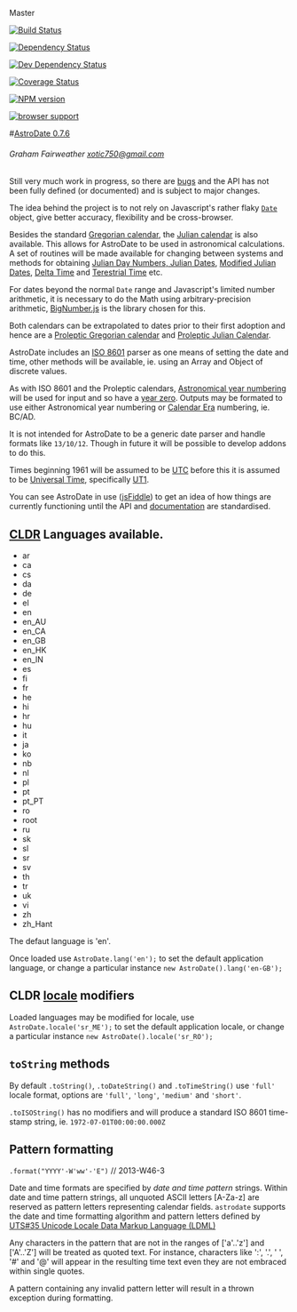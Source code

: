 Master

[![Build Status](https://travis-ci.org/Xotic750/astrodate.png?branch=master)](https://travis-ci.org/Xotic750/astrodate  "Build Status on Travis CI")

[![Dependency Status](https://david-dm.org/Xotic750/astrodate.png)](https://david-dm.org/Xotic750/astrodate#info=dependencies&view=table "Dependency Status on David")

[![Dev Dependency Status](https://david-dm.org/Xotic750/astrodate/dev-status.png)](https://david-dm.org/Xotic750/astrodate#info=devDependencies&view=table "Dev Dependency Status on David")

[![Coverage Status](https://coveralls.io/repos/Xotic750/astrodate/badge.png?branch=master)](https://coveralls.io/r/Xotic750/astrodate?branch=master "Coverage status on Coveralls")

[![NPM version](https://badge.fury.io/js/astrodate.png)](http://badge.fury.io/js/astrodate "Current NPM release")

[![browser support](https://ci.testling.com/Xotic750/astrodate.png)](https://ci.testling.com/Xotic750/astrodate 'Browser support on Testling CI')

#[AstroDate 0.7.6](http://xotic750.github.io/astrodate/)
###### Graham Fairweather <xotic750@gmail.com>

Still very much work in progress, so there are [bugs](https://github.com/Xotic750/astrodate/issues "Issues") and the API has not been fully defined (or documented) and is subject to major changes.

The idea behind the project is to not rely on Javascript's rather flaky [```Date```](https://developer.mozilla.org/en-US/docs/Web/JavaScript/Reference/Global_Objects/Date  "Date Object reference") object, give better accuracy, flexibility and be cross-browser.

Besides the standard [Gregorian calendar](http://en.wikipedia.org/wiki/Gregorian_calendar "Wikipedia"), the [Julian calendar](http://en.wikipedia.org/wiki/Julian_calendar "Wikipedia") is also available. This allows for AstroDate to be used in astronomical calculations.
A set of routines will be made available for changing between systems and methods for obtaining [Julian Day Numbers, Julian Dates](http://en.wikipedia.org/wiki/Julian_day "Wikipedia"), [Modified Julian Dates](http://en.wikipedia.org/wiki/Julian_day#Variants  "Wikipedia"),
[Delta Time](http://en.wikipedia.org/wiki/%CE%94T "Wikipedia") and [Terestrial Time](http://en.wikipedia.org/wiki/Terrestrial_Time "Wikipedia") etc.

For dates beyond the normal ```Date``` range and Javascript's limited number arithmetic, it is necessary to do the Math using arbitrary-precision arithmetic,
[BigNumber.js](https://github.com/MikeMcl/bignumber.js "BigNumber homepage. (A JavaScript library for arbitrary-precision decimal and non-decimal arithmetic.)") is the library chosen for this.

Both calendars can be extrapolated to dates prior to their first adoption and hence are a [Proleptic Gregorian calendar](http://en.wikipedia.org/wiki/Proleptic_Gregorian_calendar "Wikipedia") and [Proleptic Julian Calendar](http://en.wikipedia.org/wiki/Proleptic_Julian_calendar "Wikipedia").

AstroDate includes an [ISO 8601](http://en.wikipedia.org/wiki/ISO_8601 "Wikipedia") parser as one means of setting the date and time, other methods will be available, ie. using an Array and Object of discrete values.

As with ISO 8601 and the Proleptic calendars, [Astronomical year numbering](http://en.wikipedia.org/wiki/Astronomical_year_numbering "Wikipedia") will be used for input and so have a [year zero](http://en.wikipedia.org/wiki/0_%28year%29 "Wikipedia").
Outputs may be formated to use either Astronomical year numbering or [Calendar Era](http://en.wikipedia.org/wiki/Calendar_era "Wikipedia") numbering, ie. BC/AD.

It is not intended for AstroDate to be a generic date parser and handle formats like ```13/10/12```. Though in future it will be possible to develop addons to do this.

Times beginning 1961 will be assumed to be [UTC](http://en.wikipedia.org/wiki/Coordinated_Universal_Time "Wikipedia") before this it is assumed to be [Universal Time](http://en.wikipedia.org/wiki/Universal_Time "Wikipedia"), specifically [UT1](http://en.wikipedia.org/wiki/UT1#Versions "Wikipedia").

You can see AstroDate in use ([jsFiddle](http://jsfiddle.net/Xotic750/RBnMb/ "jsFiddle page with some workings as examples.")) to get an idea of how things are currently functioning until the API and [documentation](http://xotic750.github.io/astrodate/ "AstroDate API documentation") are standardised.

## [CLDR](http://cldr.unicode.org/ "Unicode CLDR Project") Languages available.

* ar
* ca
* cs
* da
* de
* el
* en
* en_AU
* en_CA
* en_GB
* en_HK
* en_IN
* es
* fi
* fr
* he
* hi
* hr
* hu
* it
* ja
* ko
* nb
* nl
* pl
* pt
* pt_PT
* ro
* root
* ru
* sk
* sl
* sr
* sv
* th
* tr
* uk
* vi
* zh
* zh_Hant

The defaut language is 'en'.

Once loaded use ```AstroDate.lang('en');``` to set the default application language, or change a particular instance ```new AstroDate().lang('en-GB');```

## CLDR [locale](http://www.unicode.org/reports/tr35/#Locale "What is a locale?") modifiers

Loaded languages may be modified for locale, use ```AstroDate.locale('sr_ME');``` to set the default application locale, or change a particular instance ```new AstroDate().locale('sr_RO');```

## ```toString``` methods

By default ```.toString()```, ```.toDateString()``` and ```.toTimeString()``` use ```'full'``` locale format, options are ```'full'```, ```'long'```, ```'medium'``` and ```'short'```.

```.toISOString()``` has no modifiers and will produce a standard ISO 8601 time-stamp string, ie. ```1972-07-01T00:00:00.000Z ```

## Pattern formatting

```.format("YYYY'-W'ww'-'E")``` // 2013-W46-3

Date and time formats are specified by <em>date and time pattern</em> strings. Within date and time pattern strings, all unquoted ASCII letters [A-Za-z] are reserved as pattern letters representing calendar fields.
```astrodate``` supports the date and time formatting algorithm and pattern letters defined by [UTS#35 Unicode Locale Data Markup Language (LDML)](http://www.unicode.org/reports/tr35/ "Unicode Technical Standard #35")

Any characters in the pattern that are not in the ranges of ['a'..'z'] and ['A'..'Z'] will be treated as quoted text.
For instance, characters like ':', '.', ' ', '#' and '@' will appear in the resulting time text even they are not embraced within single quotes.

A pattern containing any invalid pattern letter will result in a thrown exception during formatting.
